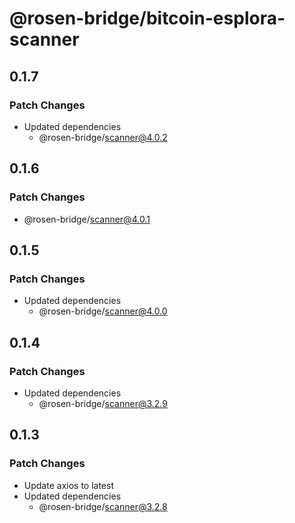 # @rosen-bridge/bitcoin-esplora-scanner

## 0.1.7

### Patch Changes

- Updated dependencies
  - @rosen-bridge/scanner@4.0.2

## 0.1.6

### Patch Changes

- @rosen-bridge/scanner@4.0.1

## 0.1.5

### Patch Changes

- Updated dependencies
  - @rosen-bridge/scanner@4.0.0

## 0.1.4

### Patch Changes

- Updated dependencies
  - @rosen-bridge/scanner@3.2.9

## 0.1.3

### Patch Changes

- Update axios to latest
- Updated dependencies
  - @rosen-bridge/scanner@3.2.8
